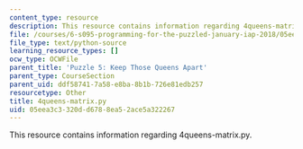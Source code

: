 ```yaml
---
content_type: resource
description: This resource contains information regarding 4queens-matrix.py.
file: /courses/6-s095-programming-for-the-puzzled-january-iap-2018/05eea3c3320dd6788ea52ace5a322267_4queens-matrix.py
file_type: text/python-source
learning_resource_types: []
ocw_type: OCWFile
parent_title: 'Puzzle 5: Keep Those Queens Apart'
parent_type: CourseSection
parent_uid: ddf58741-7a58-e8ba-8b1b-726e81edb257
resourcetype: Other
title: 4queens-matrix.py
uid: 05eea3c3-320d-d678-8ea5-2ace5a322267
---
```

This resource contains information regarding 4queens-matrix.py.

